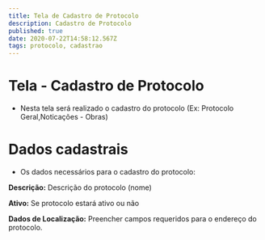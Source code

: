 ```yaml
---
title: Tela de Cadastro de Protocolo
description: Cadastro de Protocolo
published: true
date: 2020-07-22T14:58:12.567Z
tags: protocolo, cadastrao
---
```


# Tela - Cadastro de Protocolo

- Nesta tela será realizado o cadastro do protocolo (Ex: Protocolo Geral,Noticações - Obras)

# Dados cadastrais

- Os dados necessários para o cadastro do protocolo:

**Descrição:** Descrição do protocolo (nome)

**Ativo:** Se protocolo estará ativo ou não

**Dados de Localização:**  Preencher campos requeridos para o endereço do protocolo.